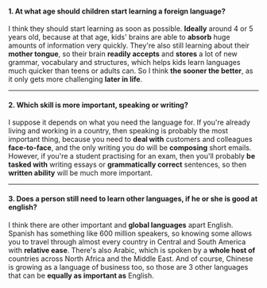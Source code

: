 #### 1. At what age should children start learning a foreign language?
I think they should start learning as soon as possible. **Ideally** around 4 or 5 years old, because at that age, kids' brains are able to **absorb** huge amounts of information very quickly. They're also still learning about their **mother tongue**, so their brain **readily accepts** and **stores** a lot of new grammar, vocabulary and structures, which helps kids learn languages much quicker than teens or adults can. So I think **the sooner the better**, as it only gets more challenging **later in life**.

---
#### 2. Which skill is more important, speaking or writing?
I suppose it depends on what you need the language for. If you're already living and working in a country, then speaking is probably the most important thing, because you need to **deal with** customers and colleagues **face-to-face**, and the only writing you do will be **composing** short emails. However, if you're a student practising for an exam, then you'll probably **be tasked with** writing essays or **grammatically correct** sentences, so then **written ability** will be much more important.

---
#### 3. Does a person still need to learn other languages, if he or she is good at english?
I think there are other important and **global languages** apart English. Spanish has something like 600 million speakers, so knowing some allows you to travel through almost every country in Central and South America with **relative ease**. There's also Arabic, which is spoken by a **whole host of** countries across North Africa and the Middle East. And of course, Chinese is growing as a language of business too, so those are 3 other languages that can be **equally as important as** English.
